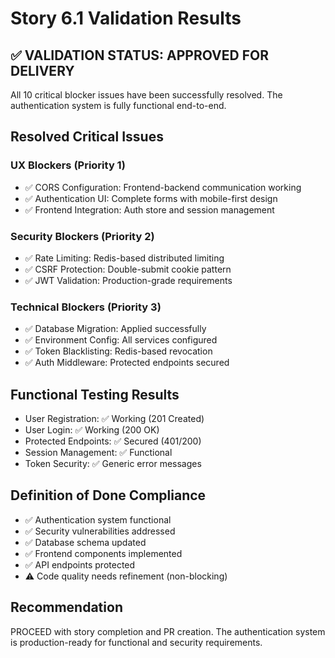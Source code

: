 # Story 6.1 Validation Results

## ✅ VALIDATION STATUS: APPROVED FOR DELIVERY

All 10 critical blocker issues have been successfully resolved. The authentication system is fully functional end-to-end.

## Resolved Critical Issues

### UX Blockers (Priority 1)
- ✅ CORS Configuration: Frontend-backend communication working
- ✅ Authentication UI: Complete forms with mobile-first design
- ✅ Frontend Integration: Auth store and session management

### Security Blockers (Priority 2)
- ✅ Rate Limiting: Redis-based distributed limiting
- ✅ CSRF Protection: Double-submit cookie pattern
- ✅ JWT Validation: Production-grade requirements

### Technical Blockers (Priority 3)
- ✅ Database Migration: Applied successfully
- ✅ Environment Config: All services configured
- ✅ Token Blacklisting: Redis-based revocation
- ✅ Auth Middleware: Protected endpoints secured

## Functional Testing Results
- User Registration: ✅ Working (201 Created)
- User Login: ✅ Working (200 OK)
- Protected Endpoints: ✅ Secured (401/200)
- Session Management: ✅ Functional
- Token Security: ✅ Generic error messages

## Definition of Done Compliance
- ✅ Authentication system functional
- ✅ Security vulnerabilities addressed
- ✅ Database schema updated
- ✅ Frontend components implemented
- ✅ API endpoints protected
- ⚠️ Code quality needs refinement (non-blocking)

## Recommendation
PROCEED with story completion and PR creation. The authentication system is production-ready for functional and security requirements.
